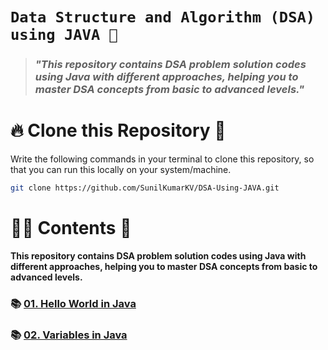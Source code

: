 # **`Data Structure and Algorithm (DSA) using JAVA 🚀`**

> ### _"This repository contains DSA problem solution codes using Java with different approaches, helping you to master DSA concepts from basic to advanced levels."_

# 🔥 **Clone this Repository** 💫

Write the following commands in your terminal to clone this repository, so that you can run this locally on your system/machine.

```bash
git clone https://github.com/SunilKumarKV/DSA-Using-JAVA.git
```


# 👨‍💻 **Contents** 👀

**This repository contains DSA problem solution codes using Java with different approaches, helping you to master DSA concepts from basic to advanced levels.**

### 📚 [01. Hello World in Java](./01.%20Hello%20World%20in%20Java/)
### 📚 [02. Variables in Java](./02.%20Variables%20in%20Java/)

